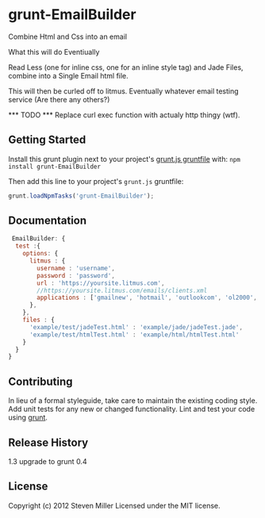 # grunt-EmailBuilder

Combine Html and Css into an email

What this will do Eventiually

Read Less (one for inline css, one for an inline style tag) and Jade Files, combine into a Single Email html file.

This will then be curled  off to litmus. Eventually whatever email testing service  (Are there any others?)

*** TODO ***
Replace curl exec function with actualy http thingy (wtf).

## Getting Started
Install this grunt plugin next to your project's [grunt.js gruntfile][getting_started] with: `npm install grunt-EmailBuilder`

Then add this line to your project's `grunt.js` gruntfile:

```javascript
grunt.loadNpmTasks('grunt-EmailBuilder');
```

[grunt]: http://gruntjs.com/
[getting_started]: https://github.com/gruntjs/grunt/blob/master/docs/getting_started.md

## Documentation

```javascript
 EmailBuilder: {
  test :{
    options: {
      litmus : {
        username : 'username',
        password : 'password',
        url : 'https://yoursite.litmus.com',
        //https://yoursite.litmus.com/emails/clients.xml
        applications : ['gmailnew', 'hotmail', 'outlookcom', 'ol2000', 'ol2002', 'ol2003', 'ol2007', 'ol2010','ol2011', 'ol2013', 'appmail6','iphone3', 'iphone4', 'ipad3']
      },
    },
    files : {
      'example/test/jadeTest.html' : 'example/jade/jadeTest.jade',
      'example/test/htmlTest.html' : 'example/html/htmlTest.html'
    }
  }
}
```

## Contributing
In lieu of a formal styleguide, take care to maintain the existing coding style. Add unit tests for any new or changed functionality. Lint and test your code using [grunt][grunt].

## Release History
1.3 upgrade to grunt 0.4

## License
Copyright (c) 2012 Steven Miller
Licensed under the MIT license.
